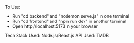 To Use:
- Run "cd backend" and "nodemon serve.js" in one terminal
- Run "cd frontend" and "npm run dev" in another terminal
- Open http://localhost:5173 in your browser

Tech Stack Used: Node.js/React.js
API Used: TMDB
